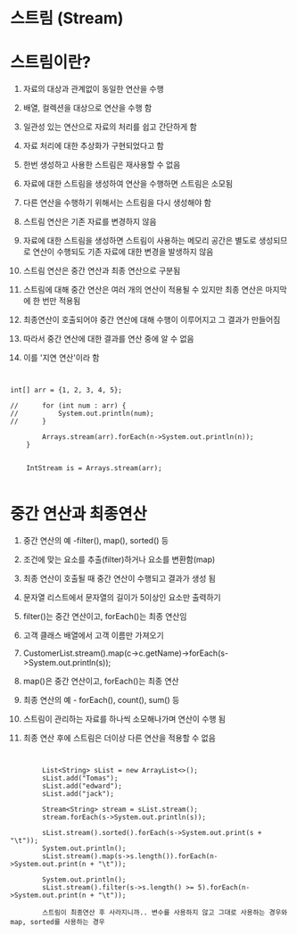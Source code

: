 # 스트림 (Stream)

# 스트림이란?

1. 자료의 대상과 관계없이 동일한 연산을 수행

2. 배열, 컬렉션을 대상으로 연산을 수행 함

3. 일관성 있는 연산으로 자료의 처리를 쉽고 간단하게 함

4. 자료 처리에 대한 추상화가 구현되었다고 함

5. 한번 생성하고 사용한 스트림은 재사용할 수 없음

6. 자료에 대한 스트림을 생성하여 연산을 수행하면 스트림은 소모됨

7. 다른 연산을 수행하기 위해서는 스트림을 다시 생성해야 함

8. 스트림 연산은 기존 자료를 변경하지 않음

9. 자료에 대한 스트림을 생성하면 스트림이 사용하는 메모리 공간은 별도로 생성되므로 연산이 수행되도 기존 자료에 대한 변경을 발생하지 않음

10. 스트림 연산은 중간 연산과 최종 연산으로 구분됨

11. 스트림에 대해 중간 연산은 여러 개의 연산이 적용될 수 있지만 최종 연산은 마지막에 한 번만 적용됨

12. 최종연산이 호출되어야 중간 연산에 대해 수행이 이루어지고 그 결과가 만들어짐

13. 따라서 중간 연산에 대한 결과를 연산 중에 알 수 없음

14. 이를 '지연 연산'이라 함 

```


int[] arr = {1, 2, 3, 4, 5};
		
//		for (int num : arr) {
//			System.out.println(num);
//		}
		
		Arrays.stream(arr).forEach(n->System.out.println(n));
	}


    IntStream is = Arrays.stream(arr); 


```

# 중간 연산과 최종연산

1. 중간 연산의 예 -filter(), map(), sorted() 등

2. 조건에 맞는 요소를 추출(filter)하거나 요소를 변환함(map)

3. 최종 연산이 호출될 때 중간 연산이 수행되고 결과가 생성 됨

4. 문자열 리스트에서 문자열의 길이가 5이상인 요소만 출력하기

5. filter()는 중간 연산이고, forEach()는 최종 연산임

5. 고객 클래스 배열에서 고객 이름만 가져오기

6. CustomerList.stream().map(c->c.getName)->forEach(s->System.out.println(s));

7. map()은 중간 연산이고, forEach()는 최종 연산

8. 최종 연산의 예 - forEach(), count(), sum() 등

9. 스트림이 관리하는 자료를 하나씩 소모해나가며 연산이 수행 됨

10. 최종 연산 후에 스트림은 더이상 다른 연산을 적용할 수 없음

```


		List<String> sList = new ArrayList<>();
		sList.add("Tomas");
		sList.add("edward");
		sList.add("jack");
		
		Stream<String> stream = sList.stream();
		stream.forEach(s->System.out.println(s));
		
		sList.stream().sorted().forEach(s->System.out.print(s + "\t"));
		System.out.println();
		sList.stream().map(s->s.length()).forEach(n->System.out.print(n + "\t"));

		System.out.println();
		sList.stream().filter(s->s.length() >= 5).forEach(n->System.out.print(n + "\t"));

        스트림이 최종연산 후 사라지니까.. 변수를 사용하지 않고 그대로 사용하는 경우와 map, sorted를 사용하는 경우

```
